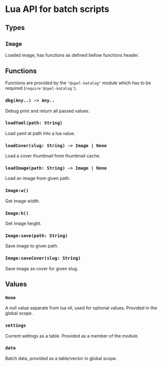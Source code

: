 # Lua API for batch scripts

## Types

## `Image`
Loaded image, has functions as defined bellow functions header.

## Functions
Functions are provided by the `"@spel-katalog"` module which has
to be required (`require'@spel-katalog'`).

### `dbg(Any..) -> Any..`
Debug print and return all passed values.

### `loadYaml(path: String)`
Load yaml at path into a lua value.

### `loadCover(slug: String) -> Image | None`
Load a cover thumbnail from thumbnail cache.

### `loadImage(path: String) -> Image | None`
Load an image from given path.

### `Image:w()`
Get image width.

### `Image:h()`
Get image height.

### `Image:save(path: String)`
Save image to given path.

### `Image:saveCover(slug: String)`
Save image as cover for given slug.

## Values

### `None`
A null value separate from lua nil, used for optional
values. Provided in the global scope.

### `settings`
Current settings as a table. Provided as a member of the module.

### `data`
Batch data, provided as a table/vector in global scope.
